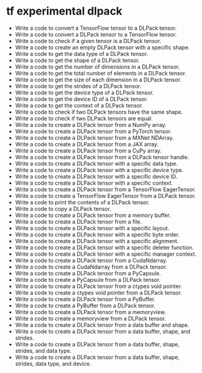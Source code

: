 # tf experimental dlpack

- Write a code to convert a TensorFlow tensor to a DLPack tensor.
- Write a code to convert a DLPack tensor to a TensorFlow tensor.
- Write a code to check if a given tensor is a DLPack tensor.
- Write a code to create an empty DLPack tensor with a specific shape.
- Write a code to get the data type of a DLPack tensor.
- Write a code to get the shape of a DLPack tensor.
- Write a code to get the number of dimensions in a DLPack tensor.
- Write a code to get the total number of elements in a DLPack tensor.
- Write a code to get the size of each dimension in a DLPack tensor.
- Write a code to get the strides of a DLPack tensor.
- Write a code to get the device type of a DLPack tensor.
- Write a code to get the device ID of a DLPack tensor.
- Write a code to get the context of a DLPack tensor.
- Write a code to check if two DLPack tensors have the same shape.
- Write a code to check if two DLPack tensors are equal.
- Write a code to create a DLPack tensor from a NumPy array.
- Write a code to create a DLPack tensor from a PyTorch tensor.
- Write a code to create a DLPack tensor from a MXNet NDArray.
- Write a code to create a DLPack tensor from a JAX array.
- Write a code to create a DLPack tensor from a CuPy array.
- Write a code to create a DLPack tensor from a DLPack tensor handle.
- Write a code to create a DLPack tensor with a specific data type.
- Write a code to create a DLPack tensor with a specific device type.
- Write a code to create a DLPack tensor with a specific device ID.
- Write a code to create a DLPack tensor with a specific context.
- Write a code to create a DLPack tensor from a TensorFlow EagerTensor.
- Write a code to create a TensorFlow EagerTensor from a DLPack tensor.
- Write a code to print the contents of a DLPack tensor.
- Write a code to copy a DLPack tensor.
- Write a code to create a DLPack tensor from a memory buffer.
- Write a code to create a DLPack tensor from a file.
- Write a code to create a DLPack tensor with a specific layout.
- Write a code to create a DLPack tensor with a specific byte order.
- Write a code to create a DLPack tensor with a specific alignment.
- Write a code to create a DLPack tensor with a specific deleter function.
- Write a code to create a DLPack tensor with a specific manager context.
- Write a code to create a DLPack tensor from a CudaNdarray.
- Write a code to create a CudaNdarray from a DLPack tensor.
- Write a code to create a DLPack tensor from a PyCapsule.
- Write a code to create a PyCapsule from a DLPack tensor.
- Write a code to create a DLPack tensor from a ctypes void pointer.
- Write a code to create a ctypes void pointer from a DLPack tensor.
- Write a code to create a DLPack tensor from a PyBuffer.
- Write a code to create a PyBuffer from a DLPack tensor.
- Write a code to create a DLPack tensor from a memoryview.
- Write a code to create a memoryview from a DLPack tensor.
- Write a code to create a DLPack tensor from a data buffer and shape.
- Write a code to create a DLPack tensor from a data buffer, shape, and strides.
- Write a code to create a DLPack tensor from a data buffer, shape, strides, and data type.
- Write a code to create a DLPack tensor from a data buffer, shape, strides, data type, and device.